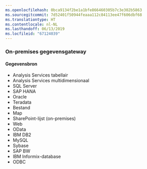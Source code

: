 ```yaml
---
ms.openlocfilehash: 0bca9134f2be1a1bfe866460305b7c3e302b5863
ms.sourcegitcommit: 7d52401f50944feaaa112c84113ee47f606dbf68
ms.translationtype: HT
ms.contentlocale: nl-NL
ms.lasthandoff: 06/13/2019
ms.locfileid: "67124039"
---
```

### <a name="on-premises-data-gateway"></a>On-premises gegevensgateway

#### <a name="data-source"></a>Gegevensbron

* Analysis Services tabellair
* Analysis Services multidimensionaal
* SQL Server
* SAP HANA
* Oracle
* Teradata
* Bestand
* Map
* SharePoint-lijst (on-premises)
* Web
* OData
* IBM DB2
* MySQL
* Sybase
* SAP BW
* IBM Informix-database
* ODBC

